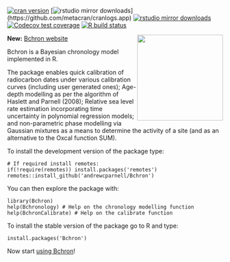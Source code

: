 [![cran version](http://www.r-pkg.org/badges/version/Bchron)](https://cran.rstudio.com/web/packages/Bchron) 
[![rstudio mirror downloads](http://cranlogs.r-pkg.org/badges/Bchron?)](https://github.com/metacran/cranlogs.app)
[![rstudio mirror downloads](http://cranlogs.r-pkg.org/badges/grand-total/Bchron?color=82b4e8)](https://github.com/metacran/cranlogs.app)
[![Codecov test coverage](https://codecov.io/gh/andrewcparnell/Bchron/branch/master/graph/badge.svg)](https://codecov.io/gh/andrewcparnell/Bchron?branch=master)
[![R build status](https://github.com/andrewcparnell/Bchron/workflows/R-CMD-check/badge.svg)](https://github.com/andrewcparnell/Bchron/actions)

<a href="http://andrewcparnell.github.io/Bchron/"><img src="https://raw.githubusercontent.com/andrewcparnell/Bchron/master/badge/Bchron_badge.png" height="200" align="right" /></a>

**New:** <a href = "http://andrewcparnell.github.io/Bchron/">Bchron website</a>

Bchron is a Bayesian chronology model implemented in R. 

The package enables quick calibration of radiocarbon dates under various calibration curves (including user generated ones); Age-depth modelling as per the algorithm of Haslett and Parnell (2008); Relative sea level rate estimation incorporating time uncertainty in polynomial regression models; and non-parametric phase modelling via Gaussian mixtures as a means to determine the activity of a site (and as an alternative to the Oxcal function SUM).

To install the development version of the package type:

```
# If required install remotes:
if(!require(remotes)) install.packages('remotes')
remotes::install_github('andrewcparnell/Bchron')
```

You can then explore the package with:

```
library(Bchron)
help(Bchronology) # Help on the chronology modelling function
help(BchronCalibrate) # Help on the calibrate function
```

To install the stable version of the package go to R and type:

```
install.packages('Bchron')
```

Now start <a href = "http://andrewcparnell.github.io/Bchron/articles/Bchron.html">using Bchron</a>!

